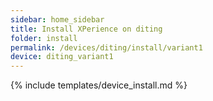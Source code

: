 ```yaml
---
sidebar: home_sidebar
title: Install XPerience on diting
folder: install
permalink: /devices/diting/install/variant1
device: diting_variant1
---
```

{% include templates/device_install.md %}
